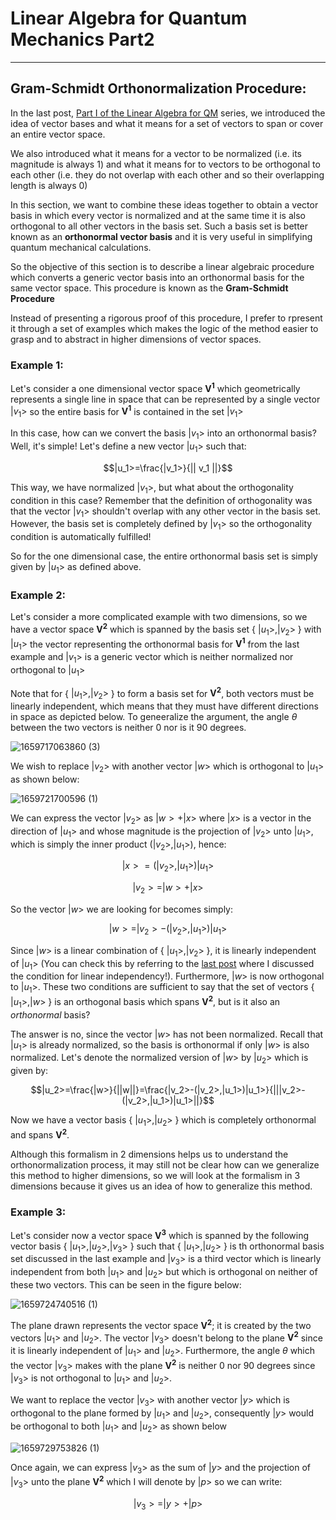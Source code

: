 # Linear Algebra for Quantum Mechanics Part2
----
## Gram-Schmidt Orthonormalization Procedure:

In the last post, [Part I of the Linear Algebra for QM](https://github.com/Anna868/simplified-concepts/blob/main/Linear-Algebra-for-QM-Part1.md) series,
we introduced the idea of vector bases and what it means for a set of vectors to span or cover an entire vector space.

We also introduced what it means for a vector to be normalized (i.e. its magnitude is always 1) and what it means for to vectors to be orthogonal to
each other (i.e. they do not overlap with each other and so their overlapping length is always 0)

In this section, we want to combine these ideas together to obtain a vector basis in which every vector is normalized and at the same time it is also orthogonal
to all other vectors in the basis set.
Such a basis set is better known as an **orthonormal vector basis** and it is very useful in simplifying quantum mechanical calculations.

So the objective of this section is to describe a linear algebraic procedure which converts a generic vector basis into an orthonormal basis for the same
vector space. This procedure is known as the **Gram-Schmidt Procedure**

Instead of presenting a rigorous proof of this procedure, I prefer to rpresent it through a set of examples which makes the logic of the method easier to grasp
and to abstract in higher dimensions of vector spaces.

### Example 1:
Let's consider a one dimensional vector space $\mathbf{V^1}$ which geometrically represents a single line in space that can be represented by a single vector
$|v_1>$ so the entire basis for $\mathbf{V^1}$ is contained in the set ${|v_1>}$

In this case, how can we convert the basis ${| v_1 >}$ into an orthonormal basis?
Well, it's simple! Let's define a new vector $| u_1 >$ such that:

$$|u_1>=\frac{|v_1>}{|| v_1 ||}$$

This way, we have normalized $|v_1>$, but what about the orthogonality condition in this case?
Remember that the definition of orthogonality was that the vector $|v_1>$ shouldn't overlap with any other vector in the basis set. However, the basis set
is completely defined by $|v_1>$ so the orthogonality condition is automatically fulfilled!

So for the one dimensional case, the entire orthonormal basis set is simply given by ${|u_1>}$ as defined above.

### Example 2:
Let's consider a more complicated example with two dimensions, so we have a vector space $\mathbf{V^2}$ which is spanned by the basis set
{ ${|u_1>,|v_2>}$ } with $|u_1>$ the vector representing the orthonormal basis for $\mathbf{V^1}$ from the last example and $|v_1>$ is a generic vector
which is neither normalized nor orthogonal to $|u_1>$

Note that for { ${|u_1>,|v_2>}$ } to form a basis set for $\mathbf{V^2}$, both vectors must be linearly independent, which means that they must have different directions in space as depicted below. To geneeralize the argument, the angle $\theta$ between the two vectors is neither 0 nor is it 90 degrees.

![1659717063860 (3)](https://user-images.githubusercontent.com/47701869/183122089-5f8b6bdd-8cfa-49b2-a0c7-235e6ffac2bd.jpg)

We wish to replace $|v_2>$ with another vector $|w>$ which is orthogonal to $|u_1>$ as shown below:

![1659721700596 (1)](https://user-images.githubusercontent.com/47701869/183133002-bf6db7a4-8250-4299-8d5a-870ba0042cd7.jpg)

We can express the vector $|v_2>$ as $|w>+|x>$ where $|x>$ is a vector in the direction of $|u_1>$ and whose magnitude is the projection of $|v_2>$ unto $|u_1>$, which is simply the inner product $(|v_2>,|u_1>)$, hence:

$$|x>=(|v_2>,|u_1>)|u_1>$$

$$|v_2>=|w>+|x>$$

So the vector $|w>$ we are looking for becomes simply:

$$|w>=|v_2>-(|v_2>,|u_1>)|u_1>$$

Since $|w>$ is a linear combination of { $|u_1>, |v_2>$ }, it is linearly independent of $|u_1>$ (You can check this by referring to the [last post](https://github.com/Anna868/simplified-concepts/blob/main/Linear-Algebra-for-QM-Part1.md) where I discussed the condition for linear independency!). 
Furthermore, $|w>$ is now orthogonal to $|u_1>$. These two conditions are sufficient to say that the set of vectors { $|u_1>, |w>$ } is an orthogonal basis which spans $\mathbf{V^2}$, but is it also an *orthonormal* basis?

The answer is no, since the vector $|w>$ has not been normalized. Recall that $|u_1>$ is already normalized, so the basis is orthonormal if only $|w>$ is also normalized. Let's denote the normalized version of $|w>$ by $|u_2>$ which is given by:

$$|u_2>=\frac{|w>}{||w||}=\frac{|v_2>-(|v_2>,|u_1>)|u_1>}{|||v_2>-(|v_2>,|u_1>)|u_1>||}$$

Now we have a vector basis { $|u_1>, |u_2>$ } which is completely orthonormal and spans $\mathbf{V^2}$. 

Although this formalism in 2 dimensions helps us to understand the orthonormalization process, it may still not be clear how can we generalize this method to higher dimensions, so we will look at the formalism in 3 dimensions because it gives us an idea of how to generalize this method.

### Example 3:
Let's consider now a vector space $\mathbf{V^3}$ which is spanned by the following vector basis { $|u_1>, |u_2>, |v_3>$ } such that { $|u_1>, |u_2>$ }
is th orthonormal basis set discussed in the last example and $|v_3>$ is a third vector which is linearly independent from both $|u_1>$ and $|u_2>$ but which is orthogonal on neither of these two vectors. This can be seen in the figure below:

![1659724740516 (1)](https://user-images.githubusercontent.com/47701869/183141158-8b8c334e-5720-4460-a109-ebbc3b90a4e4.jpg)

The plane drawn represents the vector space $\mathbf{V^2}$; it is created by the two vectors $|u_1>$ and $|u_2>$. The vector $|v_3>$ doesn't belong to the plane $\mathbf{V^2}$ since it is linearly independent of $|u_1>$ and $|u_2>$. Furthermore, the angle $\theta$ which the vector $|v_3>$ makes with the plane $\mathbf{V^2}$ is neither 0 nor 90 degrees since $|v_3>$ is not orthogonal to $|u_1>$ and $|u_2>$.

We want to replace the vector $|v_3>$ with another vector $|y>$ which is orthogonal to the plane formed by $|u_1>$ and $|u_2>$, consequently $|y>$ would be orthogonal to both $|u_1>$ and $|u_2>$ as shown below

![1659729753826 (1)](https://user-images.githubusercontent.com/47701869/183155766-fa10e47f-3b01-42c1-bf3f-3b0373b2e4d0.jpg)

Once again, we can express $|v_3>$ as the sum of $|y>$ and the projection of $|v_3>$  unto the plane $\mathbf{V^2}$ which I will denote by $|p>$ so we can write:

$$|v_3>=|y>+|p>$$
